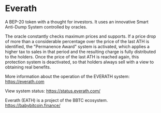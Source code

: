 # Everath

A BEP-20 token with a thought for investors.
It uses an innovative Smart Anti-Dump System controlled by oracles.

The oracle constantly checks maximum prices and supports. If a price drop of more than a considerable percentage over the price of the last ATH is identified, the "Permanence Award" system is activated, which applies a higher tax to sales in that period and the resulting charge is fully distributed to the holders.
Once the price of the last ATH is reached again, this protection system is deactivated, so that holders always sell with a view to obtaining real benefits.

More information about the operation of the EVERATH system:
https://everath.com

View system status:
https://status.everath.com/

Everath (EATH) is a project of the BBTC ecosystem.
https://babybitcoin.finance/
